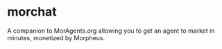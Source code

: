 # morchat
A companion to MorAgents.org allowing you to get an agent to market in minutes, monetized by Morpheus.
